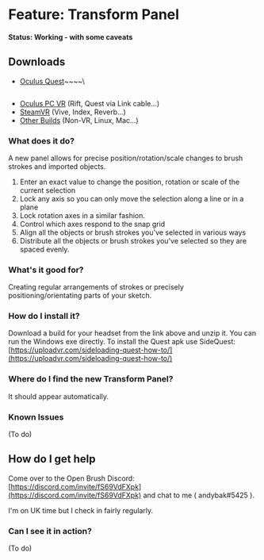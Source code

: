 # Feature: Transform Panel

#### Status: Working - with some caveats

## Downloads

* [Oculus Quest](https://nightly.link/IxxyXR/open-brush/workflows/build/feature%2Ftransform-panel/Oculus%20Quest%20Experimental.zip)~~~~\
  ~~~~(This build is sometimes slightly behind the PC versions because of some issues we're having with Github's build service)
* [Oculus PC VR](https://nightly.link/IxxyXR/open-brush/workflows/build/feature%2Ftransform-panel/Windows%20Rift%20Experimental.zip) (Rift, Quest via Link cable...)
* [SteamVR](https://nightly.link/IxxyXR/open-brush/workflows/build/feature%2Ftransform-panel/Windows%20OpenXR%20Experimental.zip) (Vive, Index, Reverb...)
* [Other Builds](https://nightly.link/IxxyXR/open-brush/workflows/build/feature%2Ftransform-panel) (Non-VR, Linux, Mac...)

### What does it do?

A new panel allows for precise position/rotation/scale changes to brush strokes and imported objects.&#x20;

1. Enter an exact value to change the position, rotation or scale of the current selection
2. Lock any axis so you can only move the selection along a line or in a plane
3. Lock rotation axes in a similar fashion.
4. Control which axes respond to the snap grid
5. Align all the objects or brush strokes you've selected in various ways
6. Distribute all the objects or brush strokes you've selected so they are spaced evenly.

### What's it good for?

Creating regular arrangements of strokes or precisely positioning/orientating parts of your sketch.

### How do I install it?

Download a build for your headset from the link above and unzip it. You can run the Windows exe directly. To install the Quest apk use SideQuest: [https://uploadvr.com/sideloading-quest-how-to/](https://uploadvr.com/sideloading-quest-how-to/)

### Where do I find the new Transform Panel?

It should appear automatically.&#x20;

### Known Issues&#x20;

(To do)

## How do I get help

Come over to the Open Brush Discord: [https://discord.com/invite/fS69VdFXpk](https://discord.com/invite/fS69VdFXpk) and chat to me ( andybak#5425 ).

I'm on UK time but I check in fairly regularly.

### Can I see it in action?

(To do)
